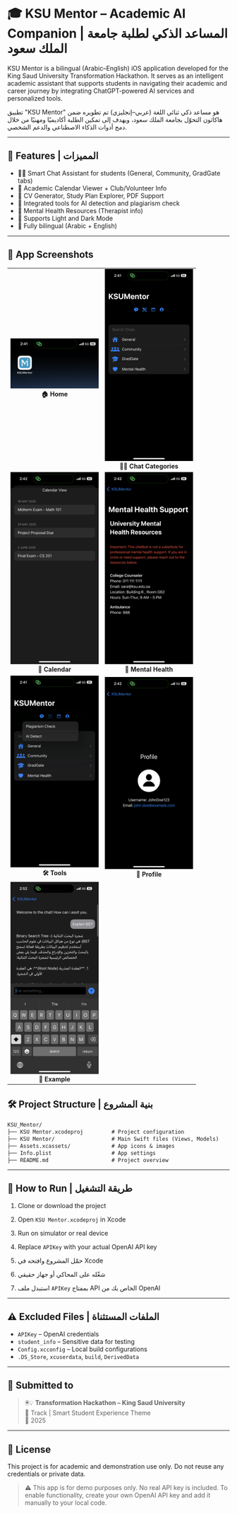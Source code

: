 # 🎓 KSU Mentor – Academic AI Companion | المساعد الذكي لطلبة جامعة الملك سعود

KSU Mentor is a bilingual (Arabic–English) iOS application developed for the King Saud University Transformation Hackathon. It serves as an intelligent academic assistant that supports students in navigating their academic and career journey by integrating ChatGPT-powered AI services and personalized tools.

تطبيق "KSU Mentor" هو مساعد ذكي ثنائي اللغة (عربي–إنجليزي) تم تطويره ضمن هاكاثون التحوّل بجامعة الملك سعود، ويهدف إلى تمكين الطلبة أكاديميًا ومهنيًا من خلال دمج أدوات الذكاء الاصطناعي والدعم الشخصي.

---

## 🚀 Features | المميزات

- 🧑‍🏫 Smart Chat Assistant for students (General, Community, GradGate tabs)
- 📅 Academic Calendar Viewer + Club/Volunteer Info
- 🧾 CV Generator, Study Plan Explorer, PDF Support
- 🔐 Integrated tools for AI detection and plagiarism check
- 🧠 Mental Health Resources (Therapist info)
- 🌙 Supports Light and Dark Mode
- 💬 Fully bilingual (Arabic + English)

---
<h2>📱 App Screenshots</h2>

<table>
  <tr>
    <td align="center">
      <img src="./IMG_1.PNG" alt="Home" width="200"/><br/>
      <b>🏠 Home</b>
    </td>
    <td align="center">
      <img src="./IMG_3019.PNG" alt="Chat Categories" width="200"/><br/>
      <b>🧑‍🎓 Chat Categories</b>
    </td>
  </tr>
  <tr>
    <td align="center">
      <img src="./IMG_3022 copy.PNG" alt="Calendar View" width="200"/><br/>
      <b>📆 Calendar</b>
    </td>
    <td align="center">
      <img src="./IMG_3024.PNG" alt="Mental Health" width="200"/><br/>
      <b>🧠 Mental Health</b>
    </td>
  </tr>
  <tr>
    <td align="center">
      <img src="./IMG_3021.PNG" alt="Tools Menu" width="200"/><br/>
      <b>🛠 Tools</b>
    </td>
    <td align="center">
      <img src="./IMG_3023.PNG" alt="Profile" width="200"/><br/>
      <b>👤 Profile</b>
    </td>
  </tr>
  <tr>
    <td align="center">
      <img src="./IMG_3026.PNG" alt="Example" width="200"/><br/>
      <b>🦾 Example</b>
    </td>
    <td></td>
  </tr>
</table>

## 🛠 Project Structure | بنية المشروع

```plaintext
KSU_Mentor/
├── KSU Mentor.xcodeproj         # Project configuration
├── KSU Mentor/                  # Main Swift files (Views, Models)
├── Assets.xcassets/             # App icons & images
├── Info.plist                   # App settings
├── README.md                    # Project overview
```

---

## 🧪 How to Run | طريقة التشغيل

1. Clone or download the project
2. Open `KSU Mentor.xcodeproj` in Xcode
3. Run on simulator or real device
4. Replace `APIKey` with your actual OpenAI API key

1. حمّل المشروع وافتحه في Xcode  
2. شغّله على المحاكي أو جهاز حقيقي  
3. استبدل ملف `APIKey` بمفتاح API الخاص بك من OpenAI

---

## ⚠️ Excluded Files | الملفات المستثناة

- `APIKey` – OpenAI credentials  
- `student_info` – Sensitive data for testing  
- `Config.xcconfig` – Local build configurations  
- `.DS_Store`, `xcuserdata`, `build`, `DerivedData`

---

## 🏁 Submitted to

> 🖲️💡 **Transformation Hackathon – King Saud University**  
> 🔗  Track | Smart Student Experience Theme  
> 📅 2025

---

## 📄 License

This project is for academic and demonstration use only. Do not reuse any credentials or private data.

> ⚠️ This app is for demo purposes only. No real API key is included.
> To enable functionality, create your own OpenAI API key and add it manually to your local code.
